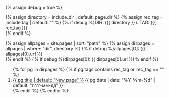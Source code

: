 {% assign debug = true %}

{% assign directory = include.dir | default: page.dir %}
{% assign rec_tag = include.tag | default: "" %}
{% if debug %}DIR: ({{ directory }}). TAG: ({{ rec_tag }})<br>{% endif %}

{% assign allpages = site.pages | sort: "path" %}
{% assign dirpages = allpages | where: "dir",  directory %}
{% if debug %}allpages[0]: ({{ allpages[0].url }})<br>{% endif %}
{% if debug %}dirpages[0]: {{ dirpages[0].url }}{% endif %}

<ol reversed id="navigation">
{% for pg in dirpages %}
{% if pg.tags contains rec_tag or rec_tag == "" %}
<li><a href="{{ pg.url | prepend: site.baseurl }}">{{ pg.title | default: "New page" }}</a> 
<time class="shaded">{{ pg.date | date: "%Y-%m-%d" | default: "гггг-мм-дд" }}</time></li>
{% endif %}
{% endfor %}
</ol>
